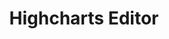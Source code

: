 ---
title:  Highcharts Editor
type: ADDITIONAL PRODUCT
description: The Highcharts Editor is a JavaScript/CSS library for Highcharts 5 or newer releases. Using Highcharts' rock-solid charting engine, the Editor enables less techy developers to create interactive charts. The user can seamlessly walk through the chart creation process, from start to finish, due to the Editor's easy-to-use wizard-style UI.
buttons:
- name: 试用
  link: https://editor.highcharts.com/
  class: btn-primary
- name: 获取源码
  link: https://github.com/highcharts/highcharts-editor
  class: btn-secondary	
features: 
- title: Full-Blown Editor for Non-Techies
  description: Walk through the chart creation process, from start to finish, using the Editor's easy-to-use wizard-style UI.
  cover: https://wp-assets.highcharts.com/www-highcharts-com/blog/wp-content/uploads/2022/06/22111955/feature-editor-wizard.png
- title: Open Source
  description: The editor is licensed under the MIT license, so you’re free to make any changes to it. Note that a Highcharts.js license is required, as the editor depends on Highcharts.js to function.
  cover: https://wp-assets.highcharts.com/www-highcharts-com/blog/wp-content/uploads/2022/06/22111953/feature-editor-opensource.png
- title: Embeddable
  description: The editor ships with integrations for TinyMCE, CKEditor, and Wordpress – all ready to drop into your project.
  cover: https://wp-assets.highcharts.com/www-highcharts-com/blog/wp-content/uploads/2022/06/22111951/feature-editor-embeddable.png
- title: Extensible
  description: It’s easy to tailor the editor to fit your needs. A powerful plugin-system allows for the creation of custom import/export plugins and most of the features can be enabled/disabled as required.
  cover: https://wp-assets.highcharts.com/www-highcharts-com/blog/wp-content/uploads/2022/06/22111952/feature-editor-extensible.png
---